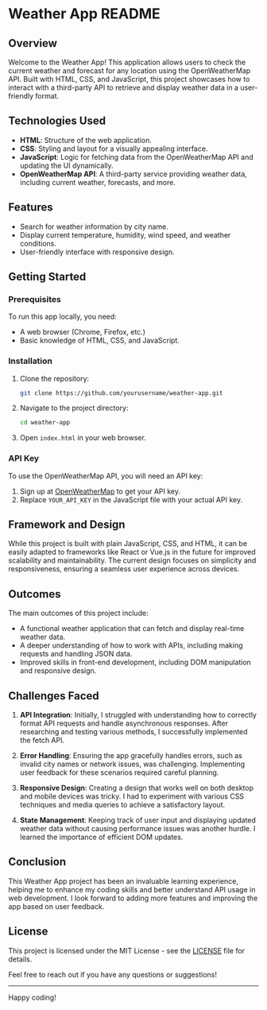# Weather App README

## Overview

Welcome to the Weather App! This application allows users to check the current weather and forecast for any location using the OpenWeatherMap API. Built with HTML, CSS, and JavaScript, this project showcases how to interact with a third-party API to retrieve and display weather data in a user-friendly format.

## Technologies Used

- **HTML**: Structure of the web application.
- **CSS**: Styling and layout for a visually appealing interface.
- **JavaScript**: Logic for fetching data from the OpenWeatherMap API and updating the UI dynamically.
- **OpenWeatherMap API**: A third-party service providing weather data, including current weather, forecasts, and more.

## Features

- Search for weather information by city name.
- Display current temperature, humidity, wind speed, and weather conditions.
- User-friendly interface with responsive design.

## Getting Started

### Prerequisites

To run this app locally, you need:

- A web browser (Chrome, Firefox, etc.)
- Basic knowledge of HTML, CSS, and JavaScript.

### Installation

1. Clone the repository:
   ```bash
   git clone https://github.com/yourusername/weather-app.git
   ```
2. Navigate to the project directory:
   ```bash
   cd weather-app
   ```
3. Open `index.html` in your web browser.

### API Key

To use the OpenWeatherMap API, you will need an API key:

1. Sign up at [OpenWeatherMap](https://openweathermap.org/) to get your API key.
2. Replace `YOUR_API_KEY` in the JavaScript file with your actual API key.

## Framework and Design

While this project is built with plain JavaScript, CSS, and HTML, it can be easily adapted to frameworks like React or Vue.js in the future for improved scalability and maintainability. The current design focuses on simplicity and responsiveness, ensuring a seamless user experience across devices.

## Outcomes

The main outcomes of this project include:

- A functional weather application that can fetch and display real-time weather data.
- A deeper understanding of how to work with APIs, including making requests and handling JSON data.
- Improved skills in front-end development, including DOM manipulation and responsive design.

## Challenges Faced

1. **API Integration**: Initially, I struggled with understanding how to correctly format API requests and handle asynchronous responses. After researching and testing various methods, I successfully implemented the fetch API.
  
2. **Error Handling**: Ensuring the app gracefully handles errors, such as invalid city names or network issues, was challenging. Implementing user feedback for these scenarios required careful planning.

3. **Responsive Design**: Creating a design that works well on both desktop and mobile devices was tricky. I had to experiment with various CSS techniques and media queries to achieve a satisfactory layout.

4. **State Management**: Keeping track of user input and displaying updated weather data without causing performance issues was another hurdle. I learned the importance of efficient DOM updates.

## Conclusion

This Weather App project has been an invaluable learning experience, helping me to enhance my coding skills and better understand API usage in web development. I look forward to adding more features and improving the app based on user feedback.

## License

This project is licensed under the MIT License - see the [LICENSE](LICENSE) file for details. 

Feel free to reach out if you have any questions or suggestions!

---

Happy coding!